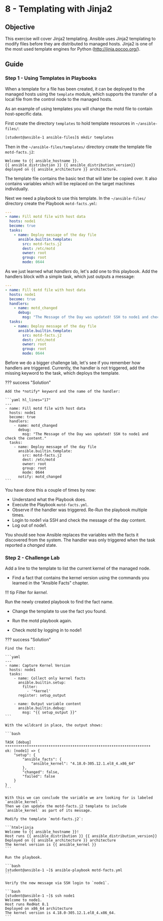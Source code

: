 # 8 - Templating with Jinja2

## Objective

This exercise will cover Jinja2 templating. Ansible uses Jinja2 templating to modify files before they are distributed to managed hosts. Jinja2 is one of the most used template engines for Python (<http://jinja.pocoo.org/>).

## Guide

### Step 1 - Using Templates in Playbooks

When a template for a file has been created, it can be deployed to the managed hosts using the `template` module, which supports the transfer of a local file from the control node to the managed hosts.

As an example of using templates you will change the motd file to contain host-specific data.

First create the directory `templates` to hold template resources in `~/ansible-files/`:

```bash
[student@ansible-1 ansible-files]$ mkdir templates
```

Then in the `~/ansible-files/templates/` directory create the template file `motd-facts.j2`:

```html+jinja
Welcome to {{ ansible_hostname }}.
{{ ansible_distribution }} {{ ansible_distribution_version}}
deployed on {{ ansible_architecture }} architecture.
```

The template file contains the basic text that will later be copied over. It also contains variables which will be replaced on the target machines individually.

Next we need a playbook to use this template. In the `~/ansible-files/` directory create the Playbook `motd-facts.yml`:

```yaml
---
- name: Fill motd file with host data
  hosts: node1
  become: true
  tasks:
    - name: Deploy message of the day file
      ansible.builtin.template:
        src: motd-facts.j2
        dest: /etc/motd
        owner: root
        group: root
        mode: 0644
```

As we just learned what *handlers* do, let's add one to this playbook. Add the handlers block with a simple task, which just outputs a message:

```yaml
---
- name: Fill motd file with host data
  hosts: node1
  become: true
  handlers:
    - name: motd_changed
      debug:
        msg: "The Message of the Day was updated! SSH to node1 and check the content."
  tasks:
    - name: Deploy message of the day file
      ansible.builtin.template:
        src: motd-facts.j2
        dest: /etc/motd
        owner: root
        group: root
        mode: 0644
```

Before we do a bigger challenge lab, let's see if you remember how handlers are triggered. Currently, the handler is not triggered, add the missing keyword to the task, which deploys the template.

??? success "Solution"

    Add the *notify* keyword and the name of the handler:

    ```yaml hl_lines="17"
    ---
    - name: Fill motd file with host data
      hosts: node1
      become: true
      handlers:
        - name: motd_changed
          debug:
            msg: "The Message of the Day was updated! SSH to node1 and check the content."
      tasks:
        - name: Deploy message of the day file
          ansible.builtin.template:
            src: motd-facts.j2
            dest: /etc/motd
            owner: root
            group: root
            mode: 0644
          notify: motd_changed
    ```

You have done this a couple of times by now:

* Understand what the Playbook does.
* Execute the Playbook `motd-facts.yml`.
* Observe if the handler was triggered. Re-Run the playbook multiple times.
* Login to node1 via SSH and check the message of the day content.
* Log out of node1.

You should see how Ansible replaces the variables with the facts it discovered from the system. The handler was only triggered when the task reported a *changed* state.

### Step 2 - Challenge Lab

Add a line to the template to list the current kernel of the managed node.

* Find a fact that contains the kernel version using the commands you learned in the "Ansible Facts" chapter.

!!! tip
    Filter for *kernel*.

Run the newly created playbook to find the fact name. 

* Change the template to use the fact you found.

* Run the motd playbook again.

* Check motd by logging in to node1

??? success "Solution"
    
    Find the fact:

    ```yaml
    ---
    - name: Capture Kernel Version
      hosts: node1
      tasks:
        - name: Collect only kernel facts
          ansible.builtin.setup:
            filter:
              - '*kernel'
          register: setup_output

        - name: Output variable content 
          ansible.builtin.debug:
            msg: "{{ setup_output }}"
    ```

    With the wildcard in place, the output shows:

    ```bash

    TASK [debug] *******************************************************************
    ok: [node1] => {
        "setup": {
            "ansible_facts": {
                "ansible_kernel": "4.18.0-305.12.1.el8_4.x86_64"
            },
            "changed": false,
            "failed": false
        }
    } 
    ```

    With this we can conclude the variable we are looking for is labeled `ansible_kernel`.
    Then we can update the motd-facts.j2 template to include `ansible_kernel` as part of its message.

    Modify the template `motd-facts.j2`:

    ```html+jinja
    Welcome to {{ ansible_hostname }}!
    Host runs {{ ansible_distribution }} {{ ansible_distribution_version}}
    Deployed on {{ ansible_architecture }} architecture
    The kernel version is {{ ansible_kernel }}
    ```

    Run the playbook.

    ```bash
    [student@ansible-1 ~]$ ansible-playbook motd-facts.yml
    ```

    Verify the new message via SSH login to `node1`.

    ```bash
    [student@ansible-1 ~]$ ssh node1
    Welcome to node1.
    Host runs RedHat 8.1
    Deployed on x86_64 architecture
    The kernel version is 4.18.0-305.12.1.el8_4.x86_64.
    ```
